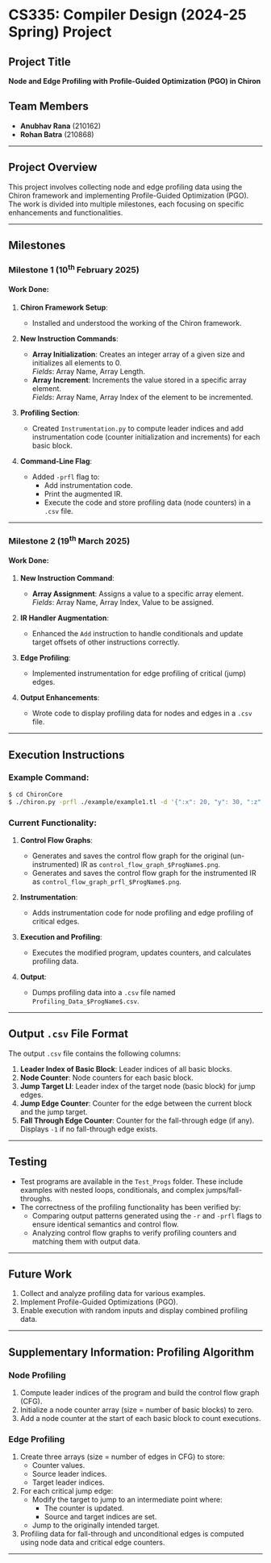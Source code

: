 # CS335: Compiler Design (2024-25 Spring) Project

## Project Title
**Node and Edge Profiling with Profile-Guided Optimization (PGO) in Chiron**

## Team Members
- **Anubhav Rana** (210162)  
- **Rohan Batra** (210868)

---

## Project Overview
This project involves collecting node and edge profiling data using the Chiron framework and implementing Profile-Guided Optimization (PGO). The work is divided into multiple milestones, each focusing on specific enhancements and functionalities.

---

## Milestones

### Milestone 1 (10<sup>th</sup> February 2025)
#### Work Done:
1. **Chiron Framework Setup**:
   - Installed and understood the working of the Chiron framework.

2. **New Instruction Commands**:
   - **Array Initialization**: Creates an integer array of a given size and initializes all elements to 0.  
     _Fields_: Array Name, Array Length.
   - **Array Increment**: Increments the value stored in a specific array element.  
     _Fields_: Array Name, Array Index of the element to be incremented.

3. **Profiling Section**:
   - Created `Instrumentation.py` to compute leader indices and add instrumentation code (counter initialization and increments) for each basic block.

4. **Command-Line Flag**:
   - Added `-prfl` flag to:
     - Add instrumentation code.
     - Print the augmented IR.
     - Execute the code and store profiling data (node counters) in a `.csv` file.

---

### Milestone 2 (19<sup>th</sup> March 2025)
#### Work Done:
1. **New Instruction Command**:
   - **Array Assignment**: Assigns a value to a specific array element.  
     _Fields_: Array Name, Array Index, Value to be assigned.

2. **IR Handler Augmentation**:
   - Enhanced the `Add` instruction to handle conditionals and update target offsets of other instructions correctly.

3. **Edge Profiling**:
   - Implemented instrumentation for edge profiling of critical (jump) edges.

4. **Output Enhancements**:
   - Wrote code to display profiling data for nodes and edges in a `.csv` file.

---

## Execution Instructions

### Example Command:
```bash
$ cd ChironCore
$ ./chiron.py -prfl ./example/example1.tl -d '{":x": 20, "y": 30, ":z": 20, ":p": 40}'
```

### Current Functionality:
1. **Control Flow Graphs**:
   - Generates and saves the control flow graph for the original (un-instrumented) IR as `control_flow_graph_$ProgName$.png`.
   - Generates and saves the control flow graph for the instrumented IR as `control_flow_graph_prfl_$ProgName$.png`.

2. **Instrumentation**:
   - Adds instrumentation code for node profiling and edge profiling of critical edges.

3. **Execution and Profiling**:
   - Executes the modified program, updates counters, and calculates profiling data.

4. **Output**:
   - Dumps profiling data into a `.csv` file named `Profiling_Data_$ProgName$.csv`.

---

## Output `.csv` File Format

The output `.csv` file contains the following columns:
1. **Leader Index of Basic Block**: Leader indices of all basic blocks.
2. **Node Counter**: Node counters for each basic block.
3. **Jump Target LI**: Leader index of the target node (basic block) for jump edges.
4. **Jump Edge Counter**: Counter for the edge between the current block and the jump target.
5. **Fall Through Edge Counter**: Counter for the fall-through edge (if any). Displays `-1` if no fall-through edge exists.

---

## Testing

- Test programs are available in the `Test_Progs` folder. These include examples with nested loops, conditionals, and complex jumps/fall-throughs.
- The correctness of the profiling functionality has been verified by:
  - Comparing output patterns generated using the `-r` and `-prfl` flags to ensure identical semantics and control flow.
  - Analyzing control flow graphs to verify profiling counters and matching them with output data.

---

## Future Work
1. Collect and analyze profiling data for various examples.
2. Implement Profile-Guided Optimizations (PGO).
3. Enable execution with random inputs and display combined profiling data.

---

## Supplementary Information: Profiling Algorithm

### Node Profiling
1. Compute leader indices of the program and build the control flow graph (CFG).
2. Initialize a node counter array (size = number of basic blocks) to zero.
3. Add a node counter at the start of each basic block to count executions.

### Edge Profiling
1. Create three arrays (size = number of edges in CFG) to store:
   - Counter values.
   - Source leader indices.
   - Target leader indices.
2. For each critical jump edge:
   - Modify the target to jump to an intermediate point where:
     - The counter is updated.
     - Source and target indices are set.
   - Jump to the originally intended target.
3. Profiling data for fall-through and unconditional edges is computed using node data and critical edge counters.

---



